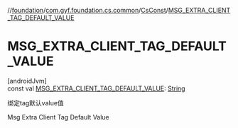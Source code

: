 //[foundation](../../../index.md)/[com.gyf.foundation.cs.common](../index.md)/[CsConst](index.md)/[MSG_EXTRA_CLIENT_TAG_DEFAULT_VALUE](-m-s-g_-e-x-t-r-a_-c-l-i-e-n-t_-t-a-g_-d-e-f-a-u-l-t_-v-a-l-u-e.md)

# MSG_EXTRA_CLIENT_TAG_DEFAULT_VALUE

[androidJvm]\
const val [MSG_EXTRA_CLIENT_TAG_DEFAULT_VALUE](-m-s-g_-e-x-t-r-a_-c-l-i-e-n-t_-t-a-g_-d-e-f-a-u-l-t_-v-a-l-u-e.md): [String](https://kotlinlang.org/api/core/kotlin-stdlib/kotlin/-string/index.html)

绑定tag默认value值

Msg Extra Client Tag Default Value